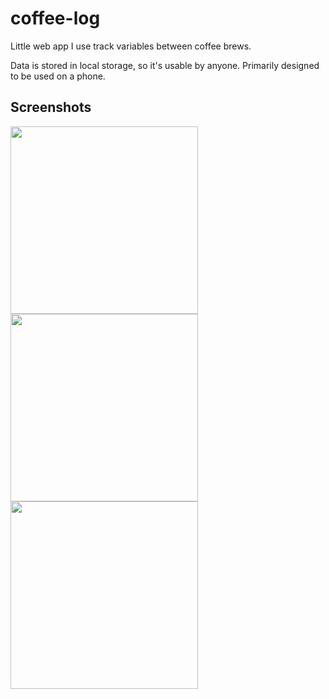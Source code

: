 # coffee-log

Little web app I use track variables between coffee brews.

Data is stored in local storage, so it's usable by anyone. Primarily designed to be used on a phone.

## Screenshots

<p>
  <img src="https://user-images.githubusercontent.com/9126138/226772880-e25e0251-7f17-48c8-a905-b125b2540bca.png" width=300>
  <img src="https://user-images.githubusercontent.com/9126138/226773301-3f3ea5e3-1874-4a8d-8e5d-ca7767407452.png" width=300>
  <img src="https://user-images.githubusercontent.com/9126138/226773238-bd432dac-df3e-4c66-b774-e9df5d7ebc6f.png" width=300>
</p>
